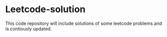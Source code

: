# Leetcode-solution
This code repository will include solutions of some leetcode problems and is contiously updated.
